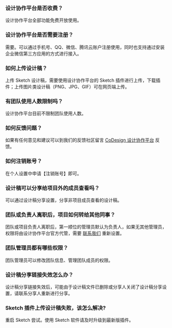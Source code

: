 
### 设计协作平台是否收费？
设计协作平台全部功能免费开放使用。

### 设计协作平台是否需要注册？

需要。可以通过手机号、QQ、微信、腾讯云账户注册使用，同时也支持通过安装企业微信第三方应用的方式进行接入。


### 如何上传设计稿？

上传 Sketch 设计稿，需要使用设计协作平台的 Sketch 插件进行上传，下载插件；上传图片类设计稿（PNG、JPG、GIF）可在网页端上传。

### 有团队使用人数限制吗？

设计协作平台目前不限制团队使用人数。

### 如何反馈问题？

如果有任何意见和建议可以到我们的反馈社区留言 [CoDesign 设计协作平台](https://tucao.oa.com/products/134728) 反馈。 

### 如何注销账号？

在个人设置中申请【注销账号】即可。

### 设计稿可以分享给项目外的成员查看吗？
可以通过设计稿分享设置，分享非项目成员查看的设计稿。

### 团队或负责人离职后，项目如何转给其他同事？
团队或项目负责人离职后，第一顺位的管理员默认为负责人，如果无其他管理员，权限将由设计协作平台官方代管，需要 [联系我们](https://cloud.tencent.com/act/event/connect-service) 重新设置。

### 团队管理员都有哪些权限？
团队管理员可以修改团队信息、管理团队成员的权限。

### 设计稿分享链接失效怎么办？
设计稿分享链接失效后，可能由于设计稿文件已删除或分享人关闭了设计稿分享设置，请联系分享人重新进行分享。

### Sketch 插件上传设计稿失败，该怎么解决?
重启 Sketch 尝试。使用 Sketch 软件请及时升级到最新版插件。
